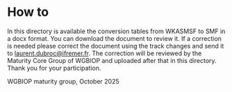 # How to

In this directory is available the conversion tables from WKASMSF to SMF in a docx format. You can download the document to review it. If a correction is needed please correct the document using the track changes and send it to laurent.dubroc@ifremer.fr. The correction will be reviewed by the Maturity Core Group of WGBIOP and uploaded after that in this directory.
Thank you for your participation.

WGBIOP maturity group, October 2025

